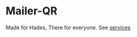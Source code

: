 # Mailer-QR
Made for Hades, There for everyone. See [services](https://github.com/GDGVIT/Mailer-QR/wiki/TODOs)
